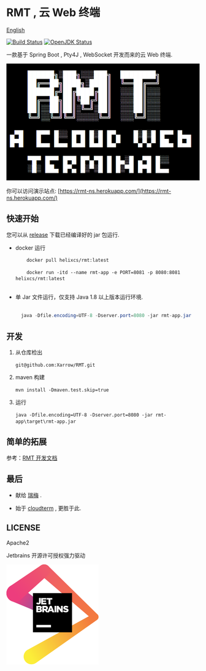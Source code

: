 # RMT , 云 Web 终端

[English](en.md)

[![Build Status](https://travis-ci.org/Xarrow/RMT.svg?branch=master)](https://travis-ci.org/Xarrow/RMT)
[![OpenJDK Status](https://img.shields.io/badge/OpenJDK-1.8-brightgreen.svg)](https://openjdk.java.net/install/)

一款基于 Spring Boot , Pty4J , WebSocket 开发而来的云 Web 终端.

![img](../asserts/slogo.png)

你可以访问演示站点: [https://rmt-ns.herokuapp.com/](https://rmt-ns.herokuapp.com/)

## 快速开始

您可以从 [release](https://github.com/Xarrow/RMT/releases/) 下载已经编译好的 jar 包运行.

* docker 运行
    
     ```
         docker pull helixcs/rmt:latest
       
         docker run -itd --name rmt-app -e PORT=8081 -p 8080:8081 helixcs/rmt:latest
      
     ```
      
* 单 Jar 文件运行，仅支持 Java 1.8 以上版本运行环境.

    ```java
  
      java -Dfile.encoding=UTF-8 -Dserver.port=8080 -jar rmt-app.jar 
  
    ```

## 开发

1. 从仓库检出

    `git@github.com:Xarrow/RMT.git`

2. maven 构建 
    
    `mvn install -Dmaven.test.skip=true`
    
3. 运行
    
    `java -Dfile.encoding=UTF-8 -Dserver.port=8080 -jar rmt-app\target\rmt-app.jar`
    
## 简单的拓展

参考：[RMT 开发文档](dev.md)

## 最后

* 献给 [瑞梅](https://yuruimei.com) .

* 始于 [cloudterm](https://github.com/javaterminal/cloudterm) , 更胜于此.

## LICENSE

Apache2

Jetbrains 开源许可授权强力驱动

![img](../asserts/jetbrains.svg)